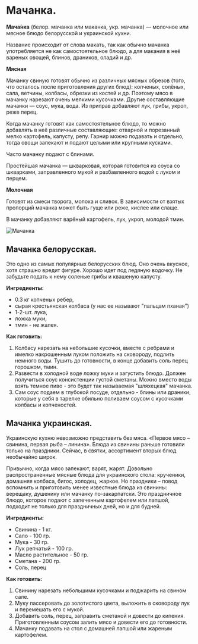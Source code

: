 # Мачанка.

**Мача́нка** (белор. мачанка или маканка, укр. мачанка) — молочное или мясное блюдо белорусской и украинской кухни.

Название происходит от слова макать, так как обычно мачанка употребляется не как самостоятельное блюдо, а для макания в неё вареных овощей, блинов, драников, оладий и др.

**Мясная**

Мачанку свиную готовят обычно из различных мясных обрезов (того, что осталось после приготовления других блюд): копченых, солёных, сала, ветчины, колбасы, обрезки из костей и др. Поэтому мясо в мачанку нарезают очень мелкими кусочками. Другие составляющие мачанки — соус, мука, вода. Из приправ добавляют лук, грибы, укроп, реже перец.

Когда мачанку готовят как самостоятельное блюдо, то можно добавлять в неё различные составляющие: отварной и порезанный мелко картофель, капусту, репу. Гарнир можно подавать и отдельно, тогда овощи запекают и подают целыми или крупными кусками.

Часто мачанку подают с блинами.

Простейшая мачанка — шкварковая, которая готовится из соуса со шкварками, заправленного мукой и разбавленного водой с луком и перцем.

**Молочная**

Готовят из смеси творога, молока и сливок. В зависимости от взятых пропорций мачанка может быть гуще или реже, кислее или слаще.

В мачанку добавляют варёный картофель, лук, укроп, молодой тмин.

![Мачанка](/images/Kulinar/Second/machanka_1.jpg 'Мачанка')

## Мачанка белорусская.

Это одно из самых популярных белорусских блюд. Оно очень вкусное, хотя страшно вредит фигуре. Хорошо идет под ледяную водочку. Не забудьте подать к нему соленые грибы и квашеную капусту.

**Ингредиенты:**

- 0.3 кг копченых ребер,
- сырая крестьянская колбаса (у нас ее называют "пальцам пханая")
- 1-2-шт. лука,
- ложка муки,
- тмин - не жалея.

**Как готовить:**

1. Колбасу нарезать на небольшие кусочки, вместе с ребрами и имелко накрошенным луком положить на сковороду, подлить немного воды. Тушить до готовности, в конце добавить соль перец горошком, тмин.
2. Развести в холодной воде ложку муки и загустить блюдо. Должен получиться соус консистенции густой сметаны. Можно вместо воды взять темное пиво - это будет так называемая "шляхецкая" мачанка.
3. Сам соус подаем в глубокой посуде, отдельно - блины или драники, которые у себя в тарелке обильно поливаем соусом с кусочками колбасы и копченостей.

## Мачанка украинская.

Украинскую кухню невозможно представить без мяса. «Первое мясо – свинина, первая рыба – линина». Блюда из свинины раньше готовили только на праздники. Сейчас, в святки, ассортимент вторых блюд необычайно широк.

Привычно, когда мясо запекают, варят, жарят. Довольно распространенные мясные блюда для украинского стола: крученики, домашняя колбаса, бигос, холодец, жаркое. Но праздники – повод вспомнить и приготовить менее известные блюда из свинины: верещаку, душенину или мачанку по-закарпатски. Это праздничное блюдо, которое подают с запеченным картофелем или лапшой, подходит не только для праздничных дней, но и для будней.

**Ингредиенты:**

- Свинина - 1 кг.
- Сало - 100 гр.
- Мука - 30 гр.
- Лук репчатый - 100 гр.
- Масло растительное - 50 гр.
- Сметана - 200 гр.
- Соль, перец

**Как готовить:**

1. Свинину нарезать небольшими кусочками и поджарить на свином сале.
2. Муку пассеровать до золотистого цвета, выложить в сковороду лук и перемешать его с мукой.
3. Добавить соль, перец, заправить сметаной и довести до кипения. Приготовленным соусом залить мясо и довести его до готовности.
4. Мачанку подавать на стол с домашней лапшой или жареным картофелем.
